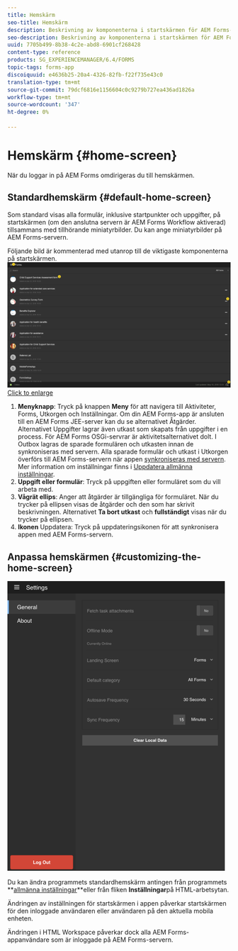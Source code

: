 ```yaml
---
title: Hemskärm
seo-title: Hemskärm
description: Beskrivning av komponenterna i startskärmen för AEM Forms-appen
seo-description: Beskrivning av komponenterna i startskärmen för AEM Forms-appen
uuid: 7705b499-8b38-4c2e-abd8-6901cf268428
content-type: reference
products: SG_EXPERIENCEMANAGER/6.4/FORMS
topic-tags: forms-app
discoiquuid: e4636b25-20a4-4326-82fb-f22f735e43c0
translation-type: tm+mt
source-git-commit: 79dcf6816e1156604c0c9279b727ea436ad1826a
workflow-type: tm+mt
source-wordcount: '347'
ht-degree: 0%

---
```



# Hemskärm {#home-screen}

När du loggar in på AEM Forms omdirigeras du till hemskärmen.

## Standardhemskärm {#default-home-screen}

Som standard visas alla formulär, inklusive startpunkter och uppgifter, på startskärmen (om den anslutna servern är AEM Forms Workflow aktiverad) tillsammans med tillhörande miniatyrbilder. Du kan ange miniatyrbilder på AEM Forms-servern.

Följande bild är kommenterad med utanrop till de viktigaste komponenterna på startskärmen.
![Forms app home screen](assets/home-screen-1.png)[Click to enlarge](assets/home-screen-1-1.png)

1. **Menyknapp**: Tryck på knappen **Meny** för att navigera till Aktiviteter, Forms, Utkorgen och Inställningar. Om din AEM Forms-app är ansluten till en AEM Forms JEE-server kan du se alternativet Åtgärder. Alternativet Uppgifter lagrar även utkast som skapats från uppgifter i en process. För AEM Forms OSGi-servrar är aktivitetsalternativet dolt. I Outbox lagras de sparade formulären och utkasten innan de synkroniseras med servern. Alla sparade formulär och utkast i Utkorgen överförs till AEM Forms-servern när appen [synkroniseras med servern](/help/forms/using/sync-app.md). Mer information om inställningar finns i [Uppdatera allmänna inställningar](/help/forms/using/update-general-settings.md).
1. **Uppgift eller formulär**: Tryck på uppgiften eller formuläret som du vill arbeta med.
1. **Vågrät ellips**: Anger att åtgärder är tillgängliga för formuläret. När du trycker på ellipsen visas de åtgärder och den som har skrivit beskrivningen. Alternativet **Ta bort utkast** och **fullständigt** visas när du trycker på ellipsen.
1. **Ikonen** Uppdatera: Tryck på uppdateringsikonen för att synkronisera appen med AEM Forms-servern.

## Anpassa hemskärmen {#customizing-the-home-screen}

![Allmänna inställningar](assets/gen-settings.png)

Du kan ändra programmets standardhemskärm antingen från programmets **[allmänna inställningar](/help/forms/using/update-general-settings.md)**eller från fliken **Inställningar**på HTML-arbetsytan.

Ändringen av inställningen för startskärmen i appen påverkar startskärmen för den inloggade användaren eller användaren på den aktuella mobila enheten.

Ändringen i HTML Workspace påverkar dock alla AEM Forms-appanvändare som är inloggade på AEM Forms-servern.

